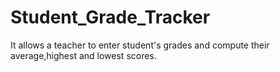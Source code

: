 # Student_Grade_Tracker
It allows a teacher to enter student's grades and compute their average,highest and lowest scores.
